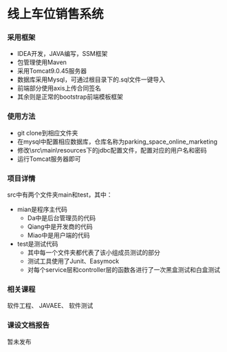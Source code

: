 # 线上车位销售系统
### 采用框架
- IDEA开发，JAVA编写，SSM框架
- 包管理使用Maven
- 采用Tomcat9.0.45服务器
- 数据库采用Mysql，可通过根目录下的.sql文件一键导入
- 前端部分使用axis上传合同签名
- 其余则是正常的bootstrap前端模板框架

### 使用方法
- git clone到相应文件夹
- 在mysql中配置相应数据库，仓库名称为parking_space_online_marketing
- 修改\src\main\resources下的jdbc配置文件，配置对应的用户名和密码
- 运行Tomcat服务器即可

### 项目详情
src中有两个文件夹main和test，其中：
- mian是程序主代码
  - Da中是后台管理员的代码
  - Qiang中是开发商的代码
  - Miao中是用户端的代码
- test是测试代码
  - 其中每一个文件夹都代表了该小组成员测试的部分
  - 测试工具使用了Junit、Easymock
  - 对每个service层和controller层的函数各进行了一次黑盒测试和白盒测试

### 相关课程
软件工程、 JAVAEE、 软件测试

### 课设文档报告
暂未发布
